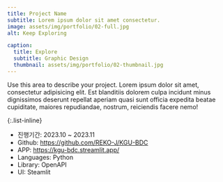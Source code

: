 ```yaml
---
title: Project Name
subtitle: Lorem ipsum dolor sit amet consectetur.
image: assets/img/portfolio/02-full.jpg
alt: Keep Exploring

caption:
  title: Explore
  subtitle: Graphic Design
  thumbnail: assets/img/portfolio/02-thumbnail.jpg
---
```

Use this area to describe your project. Lorem ipsum dolor sit amet, consectetur adipisicing elit. Est blanditiis dolorem culpa incidunt minus dignissimos deserunt repellat aperiam quasi sunt officia expedita beatae cupiditate, maiores repudiandae, nostrum, reiciendis facere nemo!

{:.list-inline}
- 진행기간: 2023.10 ~ 2023.11
- Github: https://github.com/REKO-J/KGU-BDC
- APP: https://kgu-bdc.streamlit.app/
- Languages: Python
- Library: OpenAPI
- UI: Steamlit
